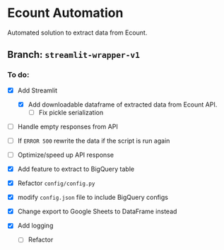 # Ecount Automation
Automated solution to extract data from Ecount.

## Branch: `streamlit-wrapper-v1`

### To do:

- [x] Add Streamlit
    - [x] Add downloadable dataframe of extracted data from Ecount API.
        - [ ] Fix pickle serialization

- [ ] Handle empty responses from API

- [ ] If `ERROR 500` rewrite the data if the script is run again

- [ ] Optimize/speed up API response

- [x] Add feature to extract to BigQuery table

- [x] Refactor `config/config.py`

- [x] modify `config.json` file to include BigQuery configs

- [x] Change export to Google Sheets to DataFrame instead

- [x] Add logging

    - [ ] Refactor
